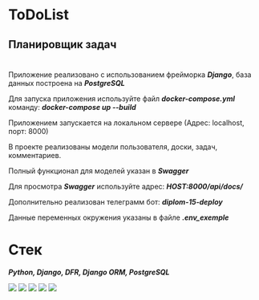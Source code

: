 # ToDoList #

## Планировщик задач
#
Приложение реализовано с использованием фрейморка ***Django***, база данных построена на ***PostgreSQL***

Для запуска приложения используйте файл ***docker-compose.yml*** команду: ***docker-compose up --build***

Приложением запускается на локальном сервере (Адрес: localhost, порт: 8000)

В проекте реализованы модели пользователя, доски, задач, комментариев.

Полный функционал для моделей указан в ***Swagger*** 

Для просмотра ***Swagger*** используйте адрес: ***HOST:8000/api/docs/***

Дополнительно реализован телеграмм бот: ***diplom-15-deploy***

Данные переменных окружения указаны в файле ***.env_exemple***

# Стек
***Python, Django, DFR, Django ORM, PostgreSQL***

<img src="https://img.shields.io/badge/python-white?style=for-the-badge&logo=python&logoColor=blue"/> <img src="https://img.shields.io/badge/django-white?style=for-the-badge&logo=django&logoColor=blue"/> <img src="https://img.shields.io/badge/DRF-white?style=for-the-badge&logo=django&logoColor=blue"/> <img src="https://img.shields.io/badge/django ORM-white?style=for-the-badge&logo=django&logoColor=blue"/> <img src="https://img.shields.io/badge/postgreSQL-white?style=for-the-badge&logo=postgreSQL&logoColor=blue"/>
